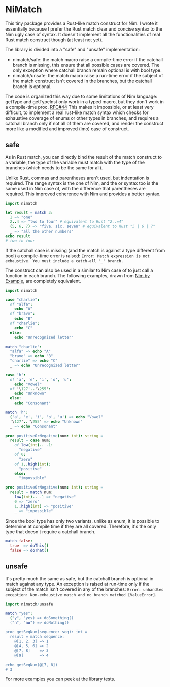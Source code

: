 # NiMatch

This tiny package provides a Rust-like match construct for Nim. I wrote it essentially because I prefer the Rust match clear and concise syntax to the Nim ugly case of syntax. It doesn't implement all the functionalities of real Rust match construct though (at least not yet).

The library is divided into a "safe" and "unsafe" implementation:
- nimatch/safe: the match macro raise a compile-time 
error if the catchall branch is missing, this ensure that all possible cases are covered. The only exception where catchall branch remain optional is with bool type.
- nimatch/unsafe: the match macro raise a run-time error if the subject of the match construct isn't covered in the branches, but the catchall branch is optional.

The code is organized this way due to some limitations of Nim language: getType and getTypeInst only work in a typed macro, but they don't work in a compile-time proc. [RFC#44](https://github.com/nim-lang/RFCs/issues/44) This makes it impossible, or at least very difficult, to implement a real rust-like match syntax which checks for exhaustive coverage of enums or other types in branches, and requires a catchall branch only if not all of them are covered, and render the construct more like a modified and improved (imo) case of construct.


## safe

As in Rust match, you can directly bind the result of the match construct to a variable, the type of the variable must match with the type of the branches (which needs to be the same for all).

Unlike Rust, commas and parentheses aren't used, but indentation is required. The range syntax is the one of Nim, and the or syntax too is the same used in Nim case of, with the difference that parentheses are required. This improved coherence with Nim and provides a better syntax.

```nim
import nimatch

let result = match 3:
  1 => "one"
  2..4 => "two to four" # equivalent to Rust "2..=4"
  (5, 6, 7) => "five, six, seven" # equivalent to Rust "5 | 6 | 7"
  _ => "all the other numbers"
echo result
# two to four 
```
If the catchall case is missing (and the match is against a type different from bool) a compile-time error is raised: `Error: Match expression is not exhaustive. You must include a catch-all '_' branch.`

The construct can also be used in a similar to Nim case of to just call a function in each branch. The following examples, drawn from [Nim by Example](https://nim-by-example.github.io/case), are completely equivalent. 

```nim
import nimatch

case "charlie":
  of "alfa":
    echo "A"
  of "bravo":
    echo "B"
  of "charlie":
    echo "C"
  else:
    echo "Unrecognized letter"

match "charlie":
  "alfa" => echo "A"
  "bravo" => echo "B"
  "charlie" => echo "C"
  _ => echo "Unrecognized letter"

case 'h':
  of 'a', 'e', 'i', 'o', 'u':
    echo "Vowel"
  of '\127'..'\255':
    echo "Unknown"
  else:
    echo "Consonant"

match 'h':
  ('a', 'e', 'i', 'o', 'u') => echo "Vowel"
  '\127'..'\255' => echo "Unknown"
  _ => echo "Consonant"

proc positiveOrNegative(num: int): string =
  result = case num:
    of low(int).. -1:
      "negative"
    of 0:
      "zero"
    of 1..high(int):
      "positive"
    else:
      "impossible"

proc positiveOrNegative(num: int): string =
  result = match num:
    low(int).. -1 => "negative"
    0 => "zero"
    1..high(int) => "positive"
    _ => "impossible"
```

Since the bool type has only two variants, unlike as enum, it is possible to determine at compile time if they are all covered. Therefore, it's the only type that doesn't require a catchall branch.

```nim
match false:
  true  => doThis()
  false => doThat()
```

## unsafe

It's pretty much the same as safe, but the catchall branch is optional in match against any type. An exception is raised at run-time only if the subject of the match isn't covered in any of the branches: `Error: unhandled exception: Non-exhaustive match and no branch matched [ValueError]`.

```nim
import nimatch/unsafe

match "yes":
  ("y", "yes) => doSomething()
  ("n", "no") => doNothing()

proc getSeqNum(sequence: seq): int =
  result = match sequence:
    @[1, 2, 3] => 1
    @[4, 5, 6] => 2
    @[7, 8]    => 3
    @[9]       => 4

echo getSeqNum(@[7, 8])
# 3
```

For more examples you can peek at the library tests.